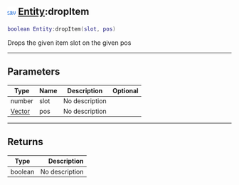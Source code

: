 ## ![server](../../.gitbook/assets/server.png) [Entity](./readme/entity.md):dropItem

```lua
boolean Entity:dropItem(slot, pos)
```

Drops the given item slot on the given pos

------
## Parameters

| Type   | Name | Description | Optional |
| ------ | ---- | ----------- | -------: |
| number | slot | No description |  |
| [Vector](./readme/vector.md) | pos | No description |  |


------
## Returns

| Type   | Description |
| ------ | ----------: |
| boolean | No description |

